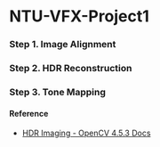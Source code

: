 # NTU-VFX-Project1

### Step 1. Image Alignment

### Step 2. HDR Reconstruction

### Step 3. Tone Mapping


#### Reference
* [HDR Imaging - OpenCV 4.5.3 Docs](https://docs.opencv.org/4.5.3/d6/df5/group__photo__hdr.html)